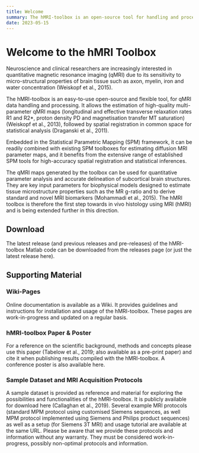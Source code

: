 ```yaml
---
title: Welcome
summary: The hMRI-toolbox is an open-source tool for handling and processing qMRI data, enabling in vivo brain histology through MRI.
date: 2023-05-15
---
```


# Welcome to the hMRI Toolbox

Neuroscience and clinical researchers are increasingly interested in quantitative magnetic resonance imaging (qMRI) due
to its sensitivity to micro-structural properties of brain tissue such as axon, myelin, iron and water concentration (Weiskopf et al., 2015).

The hMRI-toolbox is an easy-to-use open-source and flexible tool, for qMRI data handling and processing.
It allows the estimation of high-quality multi-parameter qMRI maps (longitudinal and effective transverse relaxation rates R1 and R2*,
proton density PD and magnetisation transfer MT saturation) (Weiskopf et al., 2013),
followed by spatial registration in common space for statistical analysis (Draganski et al., 2011).

Embedded in the Statistical Parametric Mapping (SPM) framework,
it can be readily combined with existing SPM toolboxes for estimating diffusion MRI parameter maps,
and it benefits from the extensive range of established SPM tools for high-accuracy spatial registration and statistical inferences.

The qMRI maps generated by the toolbox can be used for quantitative parameter analysis and accurate delineation of subcortical brain structures.
They are key input parameters for biophysical models designed to estimate tissue microstructure properties
such as the MR g-ratio and to derive standard and novel MRI biomarkers (Mohammadi et al., 2015).
The hMRI toolbox is therefore the first step towards in vivo histology using MRI (hMRI) and is being extended further in this direction.

## Download

The latest release (and previous releases and pre-releases) of the hMRI-toolbox Matlab code can be downloaded from the releases page (or just the latest release here).

## Supporting Material

### Wiki-Pages
Online documentation is available as a Wiki. It provides guidelines and instructions for installation and usage of the hMRI-toolbox. These pages are work-in-progress and updated on a regular basis.

### hMRI-toolbox Paper & Poster
For a reference on the scientific background, methods and concepts please use this paper
(Tabelow et al., 2019; also available as a pre-print paper) and cite it when publishing results compiled with the hMRI-toolbox. A conference poster is also available here.

### Sample Dataset and MRI Acquisition Protocols
A sample dataset is provided as reference and material for exploring the possibilities and functionalities of the hMRI-toolbox. It is publicly available for download here (Callaghan et al., 2019). Several example MRI protocols (standard MPM protocol using customised Siemens sequences, as well MPM protocol implemented using Siemens and Philips product sequences) as well as a setup (for Siemens 3T MRI) and usage tutorial are available at the same URL. Please be aware that we provide these protocols and information without any warranty. They must be considered work-in-progress, possibly non-optimal protocols and information.

